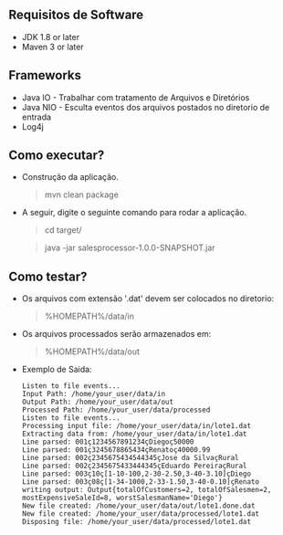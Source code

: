 ## Requisitos de Software

- JDK 1.8 or later
- Maven 3 or later

## Frameworks
 - Java IO  - Trabalhar com tratamento de Arquivos e Diretórios
 - Java NIO - Esculta eventos dos arquivos postados no diretorio de entrada
 - Log4j
 
 
 ## Como executar?

- Construção da aplicação.          
    > mvn clean package

- A seguir, digite o seguinte comando para rodar a aplicação.
   > cd target/
                                                                
   > java -jar salesprocessor-1.0.0-SNAPSHOT.jar
 
 ## Como testar?      

- Os arquivos com extensão '.dat' devem ser colocados no diretorio: 
   > %HOMEPATH%/data/in

- Os arquivos processados serão armazenados em:
   > %HOMEPATH%/data/out            
- Exemplo de Saida:

      Listen to file events...
      Input Path: /home/your_user/data/in
      Output Path: /home/your_user/data/out
      Processed Path: /home/your_user/data/processed
      Listen to file events...
      Processing input file: /home/your_user/data/in/lote1.dat
      Extracting data from: /home/your_user/data/in/lote1.dat
      Line parsed: 001ç1234567891234çDiegoç50000
      Line parsed: 001ç3245678865434çRenatoç40000.99
      Line parsed: 002ç2345675434544345çJose da SilvaçRural
      Line parsed: 002ç2345675433444345çEduardo PereiraçRural
      Line parsed: 003ç10ç[1-10-100,2-30-2.50,3-40-3.10]çDiego
      Line parsed: 003ç08ç[1-34-1000,2-33-1.50,3-40-0.10]çRenato
      writing output: Output{totalOfCustomers=2, totalOfSalesmen=2, mostExpensiveSaleId=8, worstSalesmanName='Diego'}
      New file created: /home/your_user/data/out/lote1.done.dat
      New file created: /home/your_user/data/processed/lote1.dat
      Disposing file: /home/your_user/data/processed/lote1.dat                                                                                                   